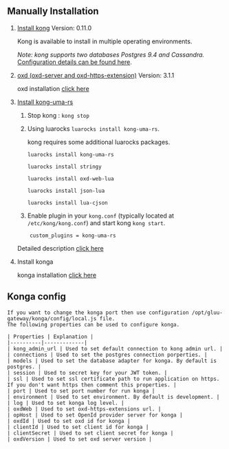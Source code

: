 ## Manually Installation

1. [Install kong](https://getkong.org/install) Version: 0.11.0

    Kong is available to install in multiple operating environments.
	
    *Note: kong supports two databases Postgres 9.4 and Cassandra.*
    [Configuration details can be found here](https://getkong.org/docs/0.11.x/configuration/#datastore-section).

2. [oxd (oxd-server and oxd-https-extension)](https://gluu.org/docs/oxd/3.1.1/) Version: 3.1.1

    oxd installation [click here](https://gluu.org/docs/oxd/3.1.1/install/)

4. [Install kong-uma-rs](https://github.com/GluuFederation/kong-plugins/tree/master/kong-uma-rs)
    1. Stop kong : `kong stop`
    2.
        Using luarocks `luarocks install kong-uma-rs`.

        kong requires some additional luarocks packages.

        `luarocks install kong-uma-rs`

        `luarocks install stringy`

        `luarocks install oxd-web-lua`

        `luarocks install json-lua`

        `luarocks install lua-cjson`

    3. Enable plugin in your `kong.conf` (typically located at `/etc/kong/kong.conf`) and start kong `kong start`.

    ```
        custom_plugins = kong-uma-rs
    ```
    Detailed description [click here](https://github.com/GluuFederation/kong-plugins/tree/master/kong-uma-rs)

5. Install konga

    konga installation [click here](https://github.com/GluuFederation/kong-plugins/tree/master/konga)    

## Konga config

    If you want to change the konga port then use configuration /opt/gluu-gateway/konga/config/local.js file.
    The following properties can be used to configure konga.

    | Properties | Explanation |
    |----------|-------------|
    | kong_admin_url | Used to set default connection to kong admin url. |
    | connections | Used to set the postgres connection porperties. |
    | models | Used to set the database adapter for konga. By default is postgres. |
    | session | Used to secret key for your JWT token. |
    | ssl | Used to set ssl certificate path to run application on https. If you don't want https then comment this properties. |
    | port | Used to set port number for run konga |
    | environment | Used to set environment. By default is development. |
    | log | Used to set konga log level. |
    | oxdWeb | Used to set oxd-https-extensions url. |
    | opHost | Used to set OpenId provider server for konga |
    | oxdId | Used to set oxd id for konga |
    | clientId | Used to set client id for konga |
    | clientSecret | Used to set client secret for konga |
    | oxdVersion | Used to set oxd server version |
